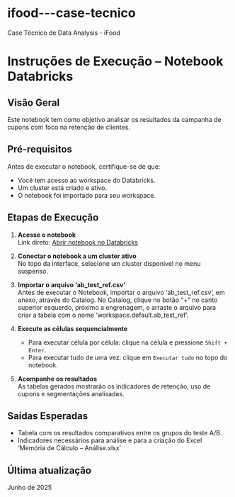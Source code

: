 # ifood---case-tecnico
Case Técnico de Data Analysis - iFood

# Instruções de Execução – Notebook Databricks
## Visão Geral
Este notebook tem como objetivo analisar os resultados da campanha de cupons com foco na retenção de clientes.

## Pré-requisitos
Antes de executar o notebook, certifique-se de que:
- Você tem acesso ao workspace do Databricks.
- Um cluster está criado e ativo.
- O notebook foi importado para seu workspace.

## Etapas de Execução

1. **Acesse o notebook**  
   Link direto: [Abrir notebook no Databricks](https://dbc-24762493-8a34.cloud.databricks.com/editor/notebooks/307249932367585?o=635955167482653)

2. **Conectar o notebook a um cluster ativo**  
   No topo da interface, selecione um cluster disponível no menu suspenso.

3. **Importar o arquivo ‘ab_test_ref.csv’**  
   Antes de executar o Notebook, importar o arquivo ‘ab_test_ref.csv’, em anexo, através do Catalog. 
  No Catalog, clique no botão “+” no canto superior esquerdo, próximo a engrenagem, e arraste o arquivo para criar a tabela com o nome ‘workspace.default.ab_test_ref’.

4. **Execute as células sequencialmente**  
   - Para executar célula por célula: clique na célula e pressione `Shift + Enter`.
   - Para executar tudo de uma vez: clique em `Executar tudo` no topo do notebook.

5. **Acompanhe os resultados**  
   As tabelas gerados mostrarão os indicadores de retenção, uso de cupons e segmentações analisadas.

## Saídas Esperadas
- Tabela com os resultados comparativos entre os grupos do teste A/B.
- Indicadores necessários para análise e para a criação do Excel ‘Memória de Cálculo – Análise.xlsx’

## Última atualização
Junho de 2025

